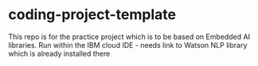 # coding-project-template
This repo is for the practice project which is to be based on Embedded AI libraries.
Run within the IBM cloud IDE - needs link to Watson NLP library which is already installed there
